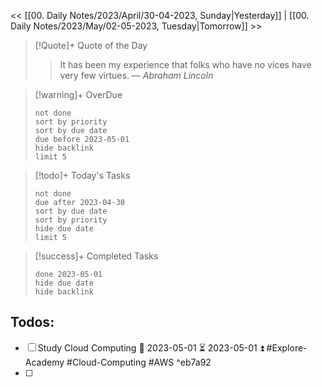 << [[00. Daily Notes/2023/April/30-04-2023, Sunday|Yesterday]] | [[00. Daily Notes/2023/May/02-05-2023, Tuesday|Tomorrow]] >>

> [!Quote]+ Quote of the Day  
> > It has been my experience that folks who have no vices have very few virtues.
> — <cite>Abraham Lincoln</cite>

> [!warning]+ OverDue  
> ```tasks  
> not done  
> sort by priority 
> sort by due date  
> due before 2023-05-01  
> hide backlink  
> limit 5  
> ```

> [!todo]+ Today's Tasks  
> ```tasks  
> not done  
> due after 2023-04-30  
> sort by due date   
> sort by priority 
> hide due date
> limit 5  
> ```

> [!success]+ Completed Tasks  
> ```tasks  
> done 2023-05-01  
> hide due date  
> hide backlink

## Todos:
- [ ] Study Cloud Computing 📅 2023-05-01 ⏳ 2023-05-01 ⏫  #Explore-Academy #Cloud-Computing #AWS  ^eb7a92
- [ ] 